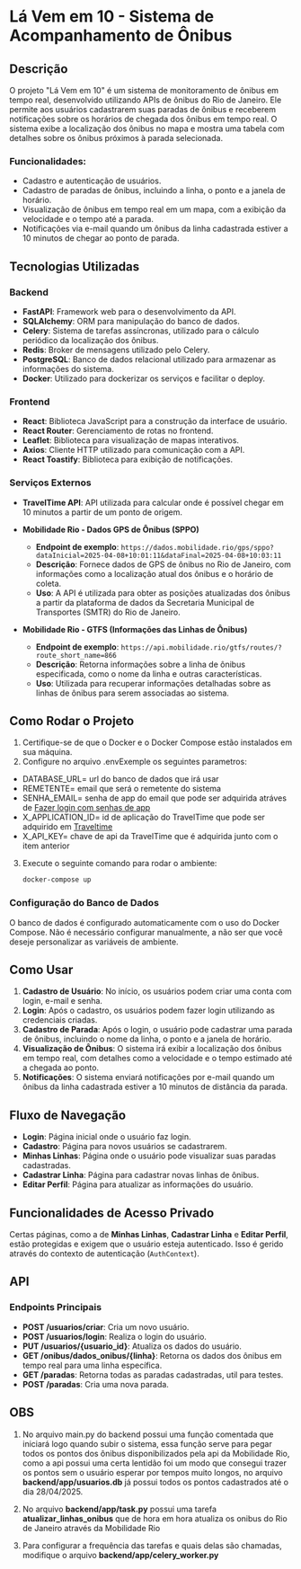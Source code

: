 

# Lá Vem em 10 - Sistema de Acompanhamento de Ônibus

## Descrição

O projeto "Lá Vem em 10" é um sistema de monitoramento de ônibus em tempo real, desenvolvido utilizando APIs de ônibus do Rio de Janeiro. Ele permite aos usuários cadastrarem suas paradas de ônibus e receberem notificações sobre os horários de chegada dos ônibus em tempo real. O sistema exibe a localização dos ônibus no mapa e mostra uma tabela com detalhes sobre os ônibus próximos à parada selecionada.

### Funcionalidades:
- Cadastro e autenticação de usuários.
- Cadastro de paradas de ônibus, incluindo a linha, o ponto e a janela de horário.
- Visualização de ônibus em tempo real em um mapa, com a exibição da velocidade e o tempo até a parada.
- Notificações via e-mail quando um ônibus da linha cadastrada estiver a 10 minutos de chegar ao ponto de parada.

## Tecnologias Utilizadas

### Backend
- **FastAPI**: Framework web para o desenvolvimento da API.
- **SQLAlchemy**: ORM para manipulação do banco de dados.
- **Celery**: Sistema de tarefas assíncronas, utilizado para o cálculo periódico da localização dos ônibus.
- **Redis**: Broker de mensagens utilizado pelo Celery.
- **PostgreSQL**: Banco de dados relacional utilizado para armazenar as informações do sistema.
- **Docker**: Utilizado para dockerizar os serviços e facilitar o deploy.

### Frontend
- **React**: Biblioteca JavaScript para a construção da interface de usuário.
- **React Router**: Gerenciamento de rotas no frontend.
- **Leaflet**: Biblioteca para visualização de mapas interativos.
- **Axios**: Cliente HTTP utilizado para comunicação com a API.
- **React Toastify**: Biblioteca para exibição de notificações.

### Serviços Externos
- **TravelTime API**: API utilizada para calcular onde é possível chegar em 10 minutos a partir de um ponto de origem.
  
- **Mobilidade Rio - Dados GPS de Ônibus (SPPO)**
   - **Endpoint de exemplo**: `https://dados.mobilidade.rio/gps/sppo?dataInicial=2025-04-08+10:01:11&dataFinal=2025-04-08+10:03:11`
   - **Descrição**: Fornece dados de GPS de ônibus no Rio de Janeiro, com informações como a localização atual dos ônibus e o horário de coleta.
   - **Uso**: A API é utilizada para obter as posições atualizadas dos ônibus a partir da plataforma de dados da Secretaria Municipal de Transportes (SMTR) do Rio de Janeiro.

- **Mobilidade Rio - GTFS (Informações das Linhas de Ônibus)**
   - **Endpoint de exemplo**: `https://api.mobilidade.rio/gtfs/routes/?route_short_name=866`
   - **Descrição**: Retorna informações sobre a linha de ônibus especificada, como o nome da linha e outras características.
   - **Uso**: Utilizada para recuperar informações detalhadas sobre as linhas de ônibus para serem associadas ao sistema.

## Como Rodar o Projeto

1. Certifique-se de que o Docker e o Docker Compose estão instalados em sua máquina.
2. Configure no arquivo .envExemple os seguintes parametros:
  - DATABASE_URL= url do banco de dados que irá usar  
  - REMETENTE= email que será o remetente do sistema
  - SENHA_EMAIL= senha de app do email que pode ser adquirida atráves de [Fazer login com senhas de app](https://support.google.com/accounts/answer/185833?hl=pt-BR&authuser=3)
  - X_APPLICATION_ID= id de aplicação do TravelTime que pode ser adquirido em [Traveltime](https://account.traveltime.com/)
  - X_API_KEY= chave de api da TravelTime que é adquirida junto com o item anterior

3. Execute o seguinte comando para rodar o ambiente:
   ```bash
   docker-compose up
### Configuração do Banco de Dados
O banco de dados é configurado automaticamente com o uso do Docker Compose. Não é necessário configurar manualmente, a não ser que você deseje personalizar as variáveis de ambiente.

## Como Usar
1. **Cadastro de Usuário**: No início, os usuários podem criar uma conta com login, e-mail e senha.
2. **Login**: Após o cadastro, os usuários podem fazer login utilizando as credenciais criadas.
3. **Cadastro de Parada**: Após o login, o usuário pode cadastrar uma parada de ônibus, incluindo o nome da linha, o ponto e a janela de horário.
4. **Visualização de Ônibus**: O sistema irá exibir a localização dos ônibus em tempo real, com detalhes como a velocidade e o tempo estimado até a chegada ao ponto.
5. **Notificações**: O sistema enviará notificações por e-mail quando um ônibus da linha cadastrada estiver a 10 minutos de distância da parada.

## Fluxo de Navegação
- **Login**: Página inicial onde o usuário faz login.
- **Cadastro**: Página para novos usuários se cadastrarem.
- **Minhas Linhas**: Página onde o usuário pode visualizar suas paradas cadastradas.
- **Cadastrar Linha**: Página para cadastrar novas linhas de ônibus.
- **Editar Perfil**: Página para atualizar as informações do usuário.

## Funcionalidades de Acesso Privado
Certas páginas, como a de **Minhas Linhas**, **Cadastrar Linha** e **Editar Perfil**, estão protegidas e exigem que o usuário esteja autenticado. Isso é gerido através do contexto de autenticação (`AuthContext`).

## API

### Endpoints Principais
- **POST /usuarios/criar**: Cria um novo usuário.
- **POST /usuarios/login**: Realiza o login do usuário.
- **PUT /usuarios/{usuario_id}**: Atualiza os dados do usuário.
- **GET /onibus/dados_onibus/{linha}**: Retorna os dados dos ônibus em tempo real para uma linha específica.
- **GET /paradas**: Retorna todas as paradas cadastradas, util para testes.
- **POST /paradas**: Cria uma nova parada.


## OBS
1. No arquivo main.py do backend possui uma função comentada que iniciará logo quando subir o sistema, essa função serve para pegar todos os pontos dos ônibus disponibilizados
pela api da Mobilidade Rio, como a api possui uma certa lentidão foi um modo que consegui trazer os pontos sem o usuário esperar por tempos muito longos, no arquivo 
**backend/app/usuarios.db** já possui todos os pontos cadastrados até o dia 28/04/2025.

2. No arquivo **backend/app/task.py** possui uma tarefa **atualizar_linhas_onibus** que de hora em hora atualiza os onibus do Rio de Janeiro através da Mobilidade Rio

3. Para configurar a frequência das tarefas e quais delas são chamadas, modifique o arquivo **backend/app/celery_worker.py**


